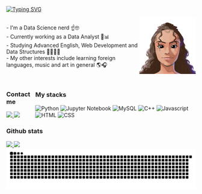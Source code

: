 [![Typing SVG](https://readme-typing-svg.herokuapp.com?font=Fira+Code&duration=2000&pause=200&color=843EA1&width=435&lines=Hello!+Ol%C3%A1!+%EC%95%88%EB%85%95%ED%95%98%EC%84%B8%EC%9A%94!++%F0%9F%91%8B;Hello!+I'm+Julia+%F0%9F%91%A9%F0%9F%8F%BD%E2%80%8D%F0%9F%92%BB;Oii!+Sou+a+Julia+%F0%9F%8E%A7;%EC%95%88%EB%85%95!~+%EC%A0%80%EB%8A%94+%EC%A4%84%EB%A6%AC%EC%95%84%EC%9E%85%EB%8B%88%EB%8B%A4++%F0%9F%8C%8E)](https://git.io/typing-svg)

<img align="right" src="ezgif-3-ddb8331e7d.gif" alt="spider-lia" width="150" style="float: right;">
<p align="left">
<br>
- I'm a Data Science nerd ☝️🤓<br> 
- Currently working as a Data Analyst 🥧📊<br>
- Studying Advanced English, Web Development and Data Structures 👩🏽‍💻🧩<br>
- My other interests include learning foreign languages, music and art in general 🌎🎧<br><br>

 <div style="display: flex; align-items: center; gap: 1px;">
  <div>
    <h3>Contact me</h3>
    <span>
      <a href="mailto:lialilinbox@gmail.com">
        <img src="https://img.shields.io/badge/-Gmail-%23333?style=for-the-badge&logo=gmail&logoColor=white" target="_blank">
      </a>
      <a href="https://www.linkedin.com/in/juliachavesdev" target="_blank">
        <img src="https://img.shields.io/badge/-LinkedIn-%230077B5?style=for-the-badge&logo=linkedin&logoColor=white" target="_blank">
      </a>
    </span>
  </div>
  <div>
    <h3>My stacks</h3>
    <span>
      <img align="center" alt="Python" height="30" width="40" src="https://cdn.jsdelivr.net/gh/devicons/devicon@latest/icons/python/python-original.svg">
      <img align="center" alt="Jupyter Notebook" height="30" width="40" src="https://cdn.jsdelivr.net/gh/devicons/devicon@latest/icons/jupyter/jupyter-original.svg">
      <img align="center" alt="MySQL" height="30" width="40" src="https://cdn.jsdelivr.net/gh/devicons/devicon@latest/icons/mysql/mysql-original.svg">
      <img align="center" alt="C++" height="30" width="40" src="https://cdn.jsdelivr.net/gh/devicons/devicon@latest/icons/cplusplus/cplusplus-original.svg">
      <img align="center" alt="Javascript" height="30" width="40" src="https://cdn.jsdelivr.net/gh/devicons/devicon@latest/icons/javascript/javascript-original.svg">
      <img align="center" alt="HTML" height="30" width="40" src="https://cdn.jsdelivr.net/gh/devicons/devicon@latest/icons/html5/html5-original.svg">
      <img align="center" alt="CSS" height="30" width="40" src="https://cdn.jsdelivr.net/gh/devicons/devicon@latest/icons/css3/css3-original.svg">
    </span>
  </div>
</div>

### Github stats
 <div>
   <a href="https://github.com/liapsps">
   <img height="130" src="https://github-readme-stats.vercel.app/api?username=liapsps&show_icons=true&theme=dracula&include_all_commits=true&count_private=true&hide_rank=false&rank_icon=github"/>
   <img height="130" src="https://github-readme-stats.vercel.app/api/top-langs/?username=liapsps&layout=compact&langs_count=10&theme=dracula"/>
</div>

<picture>
  <source media="(prefers-color-scheme:dark)" scrset="https://raw.githubusercontent.com/liapsps/liapsps/output/github-contribution-grid-snake-dark.svg">
  <img alt="github contribution grid snake animation" src="https://raw.githubusercontent.com/liapsps/liapsps/output/github-contribution-grid-snake-dark.svg">
</picture>
<br><br>

